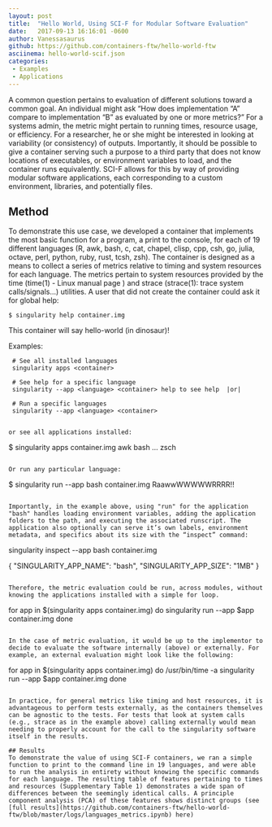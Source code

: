 ```yaml
---
layout: post
title:  "Hello World, Using SCI-F for Modular Software Evaluation"
date:   2017-09-13 16:16:01 -0600
author: Vanessasaurus
github: https://github.com/containers-ftw/hello-world-ftw
asciinema: hello-world-scif.json
categories:
 - Examples
 - Applications
---
```


A common question pertains to evaluation of different solutions toward a common goal. An individual might ask “How does implementation “A” compare to implementation “B” as evaluated by one or more metrics?” For a systems admin, the metric might pertain to running times, resource usage, or efficiency. For a researcher, he or she might be interested in looking at variability (or consistency) of outputs. Importantly, it should be possible to give a container serving such a purpose to a third party that does not know locations of executables, or environment variables to load, and the container runs equivalently. SCI-F allows for this by way of providing modular software applications, each corresponding to a custom environment, libraries, and potentially files.

<!--more--> 

## Method
To demonstrate this use case, we developed a container that implements the most basic function for a program, a print to the console, for each of 19 different languages (R, awk, bash, c, cat, chapel, clisp, cpp, csh, go, julia, octave, perl, python, ruby, rust, tcsh, zsh). The container is designed as a means to collect a series of metrics relative to timing and system resources for each language. The metrics pertain to system resources provided by the time (time(1) - Linux manual page ) and strace (strace(1): trace system calls/signals...) utilities. A user that did not create the container could ask it for global help:

```
$ singularity help container.img
```

This container will say hello-world (in dinosaur)!

Examples:

     # See all installed languages
     singularity apps <container>

     # See help for a specific language
     singularity --app <language> <container> help to see help  |or|

     # Run a specific languages
     singularity --app <language> <container>

```

or see all applications installed:

```
$ singularity apps container.img
   awk
   bash
   …
   zsch
```

Or run any particular language:

```
$ singularity run --app bash container.img
RaawwWWWWWRRRR!!
```

Importantly, in the example above, using "run" for the application "bash" handles loading environment variables, adding the application folders to the path, and executing the associated runscript. The application also optionally can serve it’s own labels, environment metadata, and specifics about its size with the “inspect” command:

```
singularity inspect --app bash container.img

{
    "SINGULARITY_APP_NAME": "bash",
    "SINGULARITY_APP_SIZE": "1MB"
}
```

Therefore, the metric evaluation could be run, across modules, without knowing the applications installed with a simple for loop.

```
for app in $(singularity apps container.img)
    do
    singularity run --app $app container.img
done
```

In the case of metric evaluation, it would be up to the implementor to decide to evaluate the software internally (above) or externally. For example, an external evaluation might look like the following:

```
for app in $(singularity apps container.img)
    do
    /usr/bin/time -a singularity run --app $app container.img
done
```

In practice, for general metrics like timing and host resources, it is advantageous to perform tests externally, as the containers themselves can be agnostic to the tests. For tests that look at system calls (e.g., strace as in the example above) calling externally would mean needing to properly account for the call to the singularity software itself in the results.

## Results
To demonstrate the value of using SCI-F containers, we ran a simple function to print to the command line in 19 languages, and were able to run the analysis in entirety without knowing the specific commands for each language. The resulting table of features pertaining to times and resources (Supplementary Table 1) demonstrates a wide span of differences between the seemingly identical calls. A principle component analysis (PCA) of these features shows distinct groups (see [full results](https://github.com/containers-ftw/hello-world-ftw/blob/master/logs/languages_metrics.ipynb) here)
